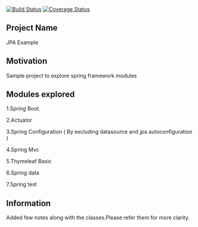 [![Build Status](https://travis-ci.org/Ethico/jpa-example.png)](https://travis-ci.org/Ethico/jpa-example)
[![Coverage Status](https://coveralls.io/repos/github/Ethico/jpa-example/badge.svg?branch=master)](https://coveralls.io/github/Ethico/jpa-example?branch=master)

## Project Name
JPA Example

## Motivation
Sample project to explore spring framework modules

## Modules explored


1.Spring Boot.

2.Actuator

3.Spring Configuration ( By excluding datasource and jpa autoconfiguration )

4.Spring Mvc

5.Thymeleaf Basic

6.Spring data

7.Spring test


## Information
Added few notes along with the classes.Please refer them
for more clarity.

